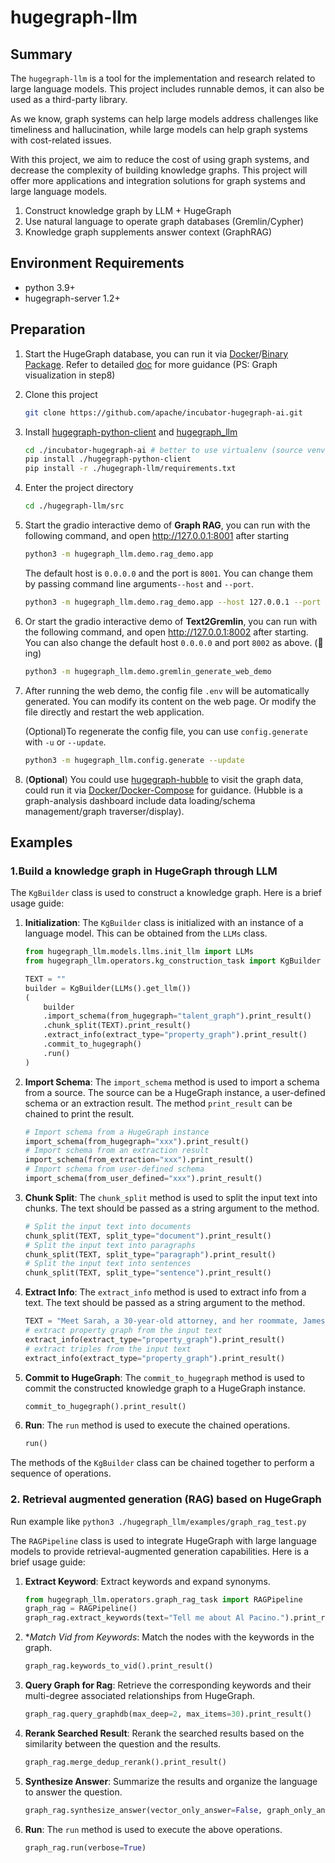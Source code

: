 # hugegraph-llm

## Summary

The `hugegraph-llm` is a tool for the implementation and research related to large language models.
This project includes runnable demos, it can also be used as a third-party library.

As we know, graph systems can help large models address challenges like timeliness and hallucination,
while large models can help graph systems with cost-related issues.

With this project, we aim to reduce the cost of using graph systems, and decrease the complexity of 
building knowledge graphs. This project will offer more applications and integration solutions for 
graph systems and large language models.
1.  Construct knowledge graph by LLM + HugeGraph
2.  Use natural language to operate graph databases (Gremlin/Cypher)
3.  Knowledge graph supplements answer context (GraphRAG)

## Environment Requirements

- python 3.9+ 
- hugegraph-server 1.2+

## Preparation

1. Start the HugeGraph database, you can run it via [Docker](https://hub.docker.com/r/hugegraph/hugegraph)/[Binary Package](https://hugegraph.apache.org/docs/download/download/).
Refer to detailed [doc](https://hugegraph.apache.org/docs/quickstart/hugegraph-server/#31-use-docker-container-convenient-for-testdev) for more guidance (PS: Graph visualization in step8)
2. Clone this project
    ```bash
    git clone https://github.com/apache/incubator-hugegraph-ai.git
    ```
3. Install [hugegraph-python-client](../hugegraph-python-client) and [hugegraph_llm](src/hugegraph_llm)
    ```bash
    cd ./incubator-hugegraph-ai # better to use virtualenv (source venv/bin/activate) 
    pip install ./hugegraph-python-client
    pip install -r ./hugegraph-llm/requirements.txt
    ```
4. Enter the project directory
    ```bash
    cd ./hugegraph-llm/src
    ```

5. Start the gradio interactive demo of **Graph RAG**, you can run with the following command, and open http://127.0.0.1:8001 after starting
    ```bash
    python3 -m hugegraph_llm.demo.rag_demo.app
    ```
    The default host is `0.0.0.0` and the port is `8001`. You can change them by passing command line arguments`--host` and `--port`.  
    ```bash
    python3 -m hugegraph_llm.demo.rag_demo.app --host 127.0.0.1 --port 18001
    ```

6. Or start the gradio interactive demo of **Text2Gremlin**, you can run with the following command, and open http://127.0.0.1:8002 after starting. You can also change the default host `0.0.0.0` and port `8002` as above. (🚧ing)
    ```bash
    python3 -m hugegraph_llm.demo.gremlin_generate_web_demo
   ```

7. After running the web demo, the config file `.env` will be automatically generated. You can modify its content on the web page. Or modify the file directly and restart the web application.

    (Optional)To regenerate the config file, you can use `config.generate` with `-u` or `--update`.
    ```bash
    python3 -m hugegraph_llm.config.generate --update
    ```
   
8. (__Optional__) You could use 
[hugegraph-hubble](https://hugegraph.apache.org/docs/quickstart/hugegraph-hubble/#21-use-docker-convenient-for-testdev) 
to visit the graph data, could run it via [Docker/Docker-Compose](https://hub.docker.com/r/hugegraph/hubble) 
for guidance. (Hubble is a graph-analysis dashboard include data loading/schema management/graph traverser/display).


## Examples

### 1.Build a knowledge graph in HugeGraph through LLM

The `KgBuilder` class is used to construct a knowledge graph. Here is a brief usage guide:

1. **Initialization**: The `KgBuilder` class is initialized with an instance of a language model. 
This can be obtained from the `LLMs` class.

    ```python
    from hugegraph_llm.models.llms.init_llm import LLMs
    from hugegraph_llm.operators.kg_construction_task import KgBuilder
    
    TEXT = ""
    builder = KgBuilder(LLMs().get_llm())
    (
        builder
        .import_schema(from_hugegraph="talent_graph").print_result()
        .chunk_split(TEXT).print_result()
        .extract_info(extract_type="property_graph").print_result()
        .commit_to_hugegraph()
        .run()
    )
    ```

2. **Import Schema**: The `import_schema` method is used to import a schema from a source. The source can be a HugeGraph instance, a user-defined schema or an extraction result. The method `print_result` can be chained to print the result.

    ```python
    # Import schema from a HugeGraph instance
    import_schema(from_hugegraph="xxx").print_result()
    # Import schema from an extraction result
    import_schema(from_extraction="xxx").print_result()
    # Import schema from user-defined schema
    import_schema(from_user_defined="xxx").print_result()
    ```

3. **Chunk Split**: The `chunk_split` method is used to split the input text into chunks. The text should be passed as a string argument to the method.

    ```python
    # Split the input text into documents
    chunk_split(TEXT, split_type="document").print_result()
    # Split the input text into paragraphs
    chunk_split(TEXT, split_type="paragraph").print_result()
    # Split the input text into sentences
    chunk_split(TEXT, split_type="sentence").print_result()
    ```

4. **Extract Info**: The `extract_info` method is used to extract info from a text. The text should be passed as a string argument to the method.

    ```python
    TEXT = "Meet Sarah, a 30-year-old attorney, and her roommate, James, whom she's shared a home with since 2010."
    # extract property graph from the input text
    extract_info(extract_type="property_graph").print_result()
    # extract triples from the input text
    extract_info(extract_type="property_graph").print_result()
    ```

5. **Commit to HugeGraph**: The `commit_to_hugegraph` method is used to commit the constructed knowledge graph to a HugeGraph instance.

    ```python
    commit_to_hugegraph().print_result()
    ```

6. **Run**: The `run` method is used to execute the chained operations.

    ```python
    run()
    ```

The methods of the `KgBuilder` class can be chained together to perform a sequence of operations.

### 2. Retrieval augmented generation (RAG) based on HugeGraph

Run example like `python3 ./hugegraph_llm/examples/graph_rag_test.py`

The `RAGPipeline` class is used to integrate HugeGraph with large language models to provide retrieval-augmented generation capabilities.
Here is a brief usage guide:

1. **Extract Keyword**: Extract keywords and expand synonyms.

    ```python
    from hugegraph_llm.operators.graph_rag_task import RAGPipeline
    graph_rag = RAGPipeline()
    graph_rag.extract_keywords(text="Tell me about Al Pacino.").print_result()
    ```

2. **Match Vid from Keywords*: Match the nodes with the keywords in the graph.

    ```python
    graph_rag.keywords_to_vid().print_result()
    ```

3. **Query Graph for Rag**: Retrieve the corresponding keywords and their multi-degree associated relationships from HugeGraph.

     ```python
     graph_rag.query_graphdb(max_deep=2, max_items=30).print_result()
     ```

4. **Rerank Searched Result**: Rerank the searched results based on the similarity between the question and the results.

     ```python
     graph_rag.merge_dedup_rerank().print_result()
     ```

5. **Synthesize Answer**: Summarize the results and organize the language to answer the question.

    ```python
    graph_rag.synthesize_answer(vector_only_answer=False, graph_only_answer=True).print_result()
    ```

6. **Run**: The `run` method is used to execute the above operations.

    ```python
    graph_rag.run(verbose=True)
    ```
